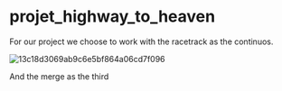 # projet_highway_to_heaven

For our project we choose to work with the racetrack as the continuos. 

![13c18d3069ab9c6e5bf864a06cd7f096](https://github.com/joaopvolpi/projet_highway_to_heaven/assets/52925699/da9dac4a-ca83-46b0-91b4-a8114792835f)

And the merge as the third
